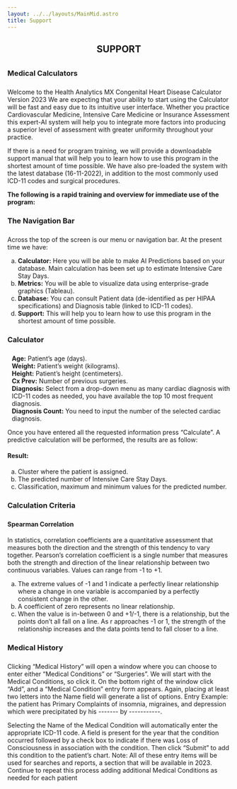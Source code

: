 ```yaml
---
layout: ../../layouts/MainMid.astro
title: Support
---
```

<style>
    main {
        text-align: justify;
    }
    h2 {
        margin-bottom: 32px;
        text-align: center;
    }
    h3 {
        margin-bottom: 24px;
        margin-top: 24px;
    }
</style>

## SUPPORT

### Medical Calculators

Welcome to the Health Analytics MX Congenital Heart Disease Calculator Version 2023
We are expecting that your ability to start using the Calculator will be fast and easy due to its intuitive user interface. Whether you practice Cardiovascular Medicine, Intensive Care Medicine or Insurance Assessment this expert-AI system will help you to integrate more factors into producing a superior level of assessment with greater uniformity throughout your practice.

If there is a need for program training, we will provide a downloadable support manual that will help you to learn how to use this program in the shortest amount of time possible. We have also pre-loaded the system with the latest database (16-11-2022), in addition to the most commonly used ICD-11 codes and surgical procedures.

**The following is a rapid training and overview for immediate use of the program:**

### The Navigation Bar

Across the top of the screen is our menu or navigation bar. At the present time we have:

<ol type="a">
<li> <b>Calculator:</b> Here you will be able to make AI Predictions based on your database. Main calculation  has been set up to estimate Intensive Care Stay Days.
</li>
<li> <b>Metrics:</b> You will be able to visualize data using enterprise-grade graphics (Tableau).
</li>
<li> <b>Database:</b> You can consult Patient data (de-identified as per HIPAA specifications) and Diagnosis table (linked to ICD-11 codes). 
</li>
<li> <b>Support:</b> This will help you to learn how to use this program in the shortest amount of time possible.
</li>
</ol>

### Calculator

<ul style="list-style-type:none; padding-left: 10px;">
<li> <b>Age:</b> Patient’s age (days).</li>
<li> <b>Weight:</b> Patient’s weight (kilograms).</li>
<li> <b>Height:</b> Patient’s height (centimeters).</li>
<li> <b>Cx Prev:</b> Number of previous surgeries.</li>
<li> <b>Diagnosis:</b> Select from a drop-down menu as many cardiac diagnosis with ICD-11 codes as needed, you have available the top 10 most frequent diagnosis.</li>
<li> <b>Diagnosis Count:</b> You need to input the number of the selected cardiac diagnosis.</li>
</ul>

Once you have entered all the requested information press “Calculate”. A predictive calculation will be performed, the results are as follow: 

#### Result:

<ol type="a">
<li> Cluster where the patient is assigned.</li>
<li> The predicted number of Intensive Care Stay Days.</li>
<li> Classification, maximum and minimum values for the predicted number.</li>
</ol>

### Calculation Criteria

#### Spearman Correlation

In statistics, correlation coefficients are a quantitative assessment that measures both the direction and the strength of this tendency to vary together. Pearson’s correlation coefficient is a single number that measures both the strength and direction of the linear relationship between two continuous variables. Values can range from -1 to +1.

<ol type="a">
<li> The extreme values of -1 and 1 indicate a perfectly linear relationship where a change in one variable is accompanied by a perfectly consistent change in the other. </li>
<li> A coefficient of zero represents no linear relationship. </li>
<li> When the value is in-between 0 and +1/-1, there is a relationship, but the points don’t all fall on a line. As r approaches -1 or 1, the strength of the relationship increases and the data points tend to fall closer to a line.</li>
</ol>

### Medical History

Clicking “Medical History” will open a window where you can choose to enter either “Medical Conditions” or “Surgeries”. We will start with the Medical Conditions, so click it. On the bottom right of the window click “Add”, and a “Medical Condition” entry form appears. Again, placing at least two letters into the Name field will generate a list of options. Entry Example: the patient has Primary Complaints of insomnia, migraines, and depression which were precipitated by his -------   by -----------. 

Selecting the Name of the Medical Condition will automatically enter the appropriate ICD-11 code. A field is present for the year that the condition occurred followed by a check box to indicate if there was Loss of Consciousness in association with the condition. Then click “Submit” to add this condition to the patient’s chart. Note: All of these entry items will be used for searches and reports, a section that will be available in 2023. Continue to repeat this process adding additional Medical Conditions as needed for each patient